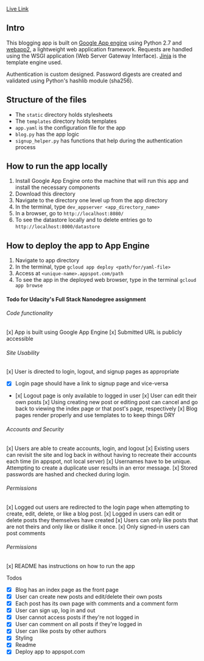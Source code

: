 [Live Link](https://test-146823.appspot.com/)

## Intro

This blogging app is built on [Google App engine](https://cloud.google.com/appengine/docs/python/) using Python 2.7 and [webapp2](https://webapp2.readthedocs.io/en/latest/), a lightweight web application framework. Requests are handled using the WSGI application (Web Server Gateway Interface). [Jinja](http://jinja.pocoo.org/docs/2.9/) is the template engine used.

Authentication is custom designed. Password digests are created and validated using Python's hashlib module (sha256).

## Structure of the files

* The `static` directory holds stylesheets
* The `templates` directory holds templates
* `app.yaml` is the configuration file for the app
* `blog.py` has the app logic
* `signup_helper.py` has functions that help during the authentication process

## How to run the app locally

1. Install Google App Engine onto the machine that will run this app and install the necessary components
2. Download this directory
3. Navigate to the directory one level up from the app directory
3. In the terminal, type `dev_appserver <app_directory_name>`
4. In a browser, go to `http://localhost:8080/`
5. To see the datastore locally and to delete entries
go to `http://localhost:8000/datastore`

## How to deploy the app to App Engine

1. Navigate to app directory
2. In the terminal, type `gcloud app deploy <path/for/yaml-file>`
3. Access at `<unique-name>.appspot.com/path`
4. To see the app in the deployed web browser, type in the terminal `gcloud app browse`


#### Todo for Udacity's Full Stack Nanodegree assignment

###### Code functionality
[x] App is built using Google App Engine
[x] Submitted URL is publicly accessible

###### Site Usability
[x] User is directed to login, logout, and signup pages as appropriate
* [x] Login page should have a link to signup page and vice-versa
* [x[ Logout page is only available to logged in user
[x] User can edit their own posts
[x] Using creating new post or editing post can cancel and go back to viewing the index page or that post's page, respectively
[x] Blog pages render properly and use templates to to keep things DRY

###### Accounts and Security
[x] Users are able to create accounts, login, and logout
[x] Existing users can revisit the site and log back in without having to recreate their accounts each time (in appspot, not local server)
[x] Usernames have to be unique. Attempting to create a duplicate user results in an error message.
[x] Stored passwords are hashed and checked during login.

###### Permissions
[x] Logged out users are redirected to the login page when attempting to create, edit, delete, or like a blog post.
[x] Logged in users can edit or delete posts they themselves have created
[x] Users can only like posts that are not theirs and only like or dislike it once.
[x] Only signed-in users can post comments

###### Permissions
[x] README has instructions on how to run the app


Todos
- [x] Blog has an index page as the front page
- [x] User can create new posts and edit/delete their own posts
- [x] Each post has its own page with comments and a comment form
- [x] User can sign up, log in and out
- [x] User cannot access posts if they're not logged in
- [x] User can comment on all posts if they're logged in
- [x] User can like posts by other authors
- [x] Styling
- [x] Readme
- [x] Deploy app to appspot.com
